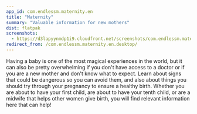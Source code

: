 ```yaml
---
app_id: com.endlessm.maternity.en
title: "Maternity"
summary: "Valuable information for new mothers"
dist: flatpak
screenshots:
  - https://d3lapyynmdp1i9.cloudfront.net/screenshots/com.endlessm.maternity.en/C/com.endlessm.maternity.en-screenshot1.jpg
redirect_from: /com.endlessm.maternity.en.desktop/
---
```


<p>Having a baby is one of the most magical experiences in the world, but it can also be pretty overwhelming if you don't have access to a doctor or if you are a new mother and don't know what to expect. Learn about signs that could be dangerous so you can avoid them, and also about things you should try through your pregnancy to ensure a healthy birth. Whether you are about to have your first child, are about to have your tenth child, or are a midwife that helps other women give birth, you will find relevant information here that can help!</p>